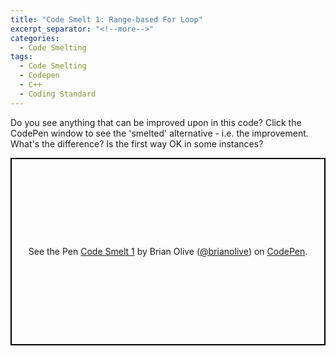 ```yaml
---
title: "Code Smelt 1: Range-based For Loop"
excerpt_separator: "<!--more-->"
categories:
  - Code Smelting
tags:
  - Code Smelting
  - Codepen
  - C++
  - Coding Standard
---
```


Do you see anything that can be improved upon in this code? <!--more--> Click the CodePen window to see the 'smelted' alternative - i.e. the improvement. What's the difference? Is the first way OK in some instances?

<p class="codepen" data-height="300" data-theme-id="29882" data-default-tab="result" data-user="brianolive" data-slug-hash="pYVNpb" style="height: 300px; box-sizing: border-box; display: flex; align-items: center; justify-content: center; border: 2px solid black; margin: 1em 0; padding: 1em;" data-pen-title="Code Smelt 1">
  <span>See the Pen <a href="https://codepen.io/brianolive/pen/pYVNpb/">
  Code Smelt 1</a> by Brian Olive (<a href="https://codepen.io/brianolive">@brianolive</a>)
  on <a href="https://codepen.io">CodePen</a>.</span>
</p>
<script async src="https://static.codepen.io/assets/embed/ei.js"></script>